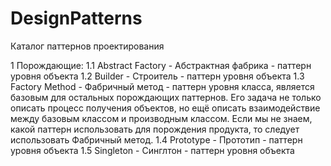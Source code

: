 # DesignPatterns

Каталог паттернов проектирования

1 Порождающие:
1.1 Abstract Factory - Абстрактная фабрика - паттерн уровня объекта
1.2 Builder - Строитель - паттерн уровня объекта
1.3 Factory Method - Фабричный метод - паттерн уровня класса, является базовым для остальных порождающих паттернов. Его задача не только описать процесс получения объектов, но ещё описать взаимодействие между базовым классом и производным классом. Если мы не знаем, какой паттерн использовать для порождения продукта, то следует использовать Фабричный метод.
1.4 Prototype - Прототип - паттерн уровня объекта
1.5 Singleton - Синглтон - паттерн уровня объекта
